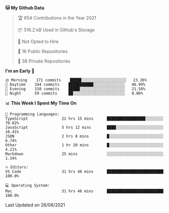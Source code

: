 <!--START_SECTION:waka-->
**🐱 My Github Data** 

> 🏆 654 Contributions in the Year 2021
 > 
> 📦 516.2 kB Used in Github's Storage 
 > 
> 🚫 Not Opted to Hire
 > 
> 📜 16 Public Repositories 
 > 
> 🔑 38 Private Repositories  
 > 
**I'm an Early 🐤** 

```text
🌞 Morning    171 commits    █████░░░░░░░░░░░░░░░░░░░░   23.36% 
🌆 Daytime    344 commits    ███████████░░░░░░░░░░░░░░   46.99% 
🌃 Evening    158 commits    █████░░░░░░░░░░░░░░░░░░░░   21.58% 
🌙 Night      59 commits     ██░░░░░░░░░░░░░░░░░░░░░░░   8.06%

```


📊 **This Week I Spent My Time On** 

```text
💬 Programming Languages: 
TypeScript               22 hrs 15 mins      █████████████████░░░░░░░░   70.02% 
JavaScript               5 hrs 12 mins       ████░░░░░░░░░░░░░░░░░░░░░   16.41% 
JSON                     2 hrs 8 mins        █░░░░░░░░░░░░░░░░░░░░░░░░   6.74% 
Other                    1 hr 20 mins        █░░░░░░░░░░░░░░░░░░░░░░░░   4.21% 
Markdown                 25 mins             ░░░░░░░░░░░░░░░░░░░░░░░░░   1.34%

🔥 Editors: 
VS Code                  31 hrs 46 mins      █████████████████████████   100.0%

💻 Operating System: 
Mac                      31 hrs 46 mins      █████████████████████████   100.0%

```


 Last Updated on 26/06/2021
<!--END_SECTION:waka-->

